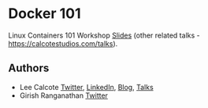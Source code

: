 # Docker 101
Linux Containers 101 Workshop
[Slides](https://calcotestudios.com/talks/decks/slides-developerweek-austin-2018-linux-containers-101)
(other related talks - https://calcotestudios.com/talks).

## Authors
* Lee Calcote [Twitter](https://twitter.com/lcalcote), [LinkedIn](https://linkedin.com/in/leecalcote), [Blog](https://gingergeek.com), [Talks](https://calcotestudios.com)
* Girish Ranganathan [Twitter](https://twitter.com/ingenious_G)
